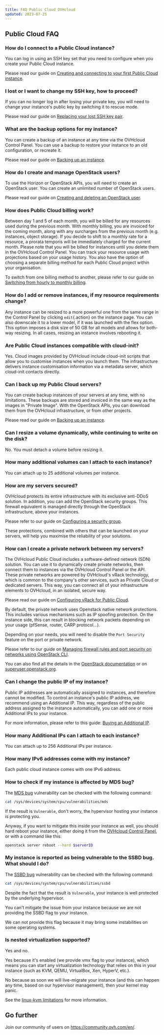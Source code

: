 ```yaml
---
title: FAQ Public Cloud OVHcloud
updated: 2023-07-25
---
```


## Public Cloud FAQ

### How do I connect to a Public Cloud instance?

You can log in using an SSH key set that you need to configure when you create your Public Cloud instance.

Please read our guide on [Creating and connecting to your first Public Cloud instance](public-cloud-first-steps1.).

### I lost or I want to change my SSH key, how to proceed?

If you can no longer log in after losing your private key, you will need to change your instance's public key by switching it to rescue mode.

Please read our guide on [Replacing your lost SSH key pair](replacing_lost_ssh_key1.).

### What are the backup options for my instance?

You can create a backup of an instance at any time via the OVHcloud Control Panel. You can use a backup to restore your instance to an old configuration, or recreate it.

Please read our guide on [Backing up an instance](save_an_instance1.).

### How do I create and manage OpenStack users?  

To use the Horizon or OpenStack APIs, you will need to create an OpenStack user. You can create an unlimited number of OpenStack users.

Please read our guide on [Creating and deleting an OpenStack user](create_and_delete_a_user1.).

### How does Public Cloud billing work?

Between day 1 and 5 of each month, you will be billed for any resources used during the previous month. With monthly billing, you are invoiced for the coming month, along with any surcharges from the previous month (e.g. instances, object storage). If you decide to shift to a monthly rate for a resource, a prorata temporis will be immediately charged for the current month.
Please note that you will be billed for instances until you delete them in the OVHcloud Control Panel.
You can track your resource usage with projections based on your usage history. You also have the option of choosing a separate billing method for each Public Cloud project within your organisation.

To switch from one billing method to another, please refer to our guide on [Switching from hourly to monthly billing](changing_hourly_monthly_billing1.).

### How do I add or remove instances, if my resource requirements change?

Any instance can be resized to a more powerful one from the same range in the Control Panel by clicking `edit`{.action} on the instance page. You can also downscale it to a lower model, if it was launched with the flex option. This option imposes a disk size of 50 GB for all models and allows for both-way resizing.
In all cases, resizing an instance involves rebooting it.

### Are Public Cloud instances compatible with cloud-init?

Yes. Cloud images provided by OVHcloud include cloud-init scripts that allow you to customise instances when you launch them. The infrastructure delivers instance customisation information via a metadata server, which cloud-init contacts directly.

### Can I back up my Public Cloud servers?

You can create backup instances of your servers at any time, with no limitations. These backups are stored and invoiced in the same way as the images in "Private Image". With the OpenStack APIs, you can download them from the OVHcloud infrastructure, or from other projects.

Please read our guide on [Backing up an instance](save_an_instance1.).

### Can I resize a volume dynamically, while continuing to write on the disk?

No. You must detach a volume before resizing it.

### How many additional volumes can I attach to each instance?

You can attach up to 25 additional volumes per instance.

### How are my servers secured?

OVHcloud protects its entire infrastructure with its exclusive anti-DDoS solution. In addition, you can add the OpenStack security groups. This firewall equivalent is managed directly through the OpenStack infrastructure, above your instances.

Please refer to our guide on [Configuring a security group](setup_security_group1.).

These protections, combined with others that can be launched on your servers, will help you maximise the reliability of your solutions.

### How can I create a private network between my servers?

The OVHcloud Public Cloud includes a software-defined network (SDN) solution. You can use it to dynamically create private networks, then connect them to instances via the OVHcloud Control Panel or the API.
These private networks are powered by OVHcloud's vRack technology, which is common to the company's other services, such as Private Cloud or dedicated servers. This way, you can connect all of your infrastructure elements to OVHcloud, in an isolated, secure way.

Please read our guide on [Configuring vRack for Public Cloud](getting-started-07-creating-vrack1.).

By default, the private network uses Openstack native network protections. This includes various mechanisms such as IP spoofing protection.
On the instance side, this can result in blocking network packets depending on your usage (pfSense, router, CARP protocol...).

Depending on your needs, you will need to disable the `Port Security` feature on the port or private network.

Please refer to our guide on [Managing firewall rules and port security on networks using OpenStack CLI](security_group_private_network1.).

You can also find all the details in the [OpenStack documentation](https://docs.openstack.org/developer/dragonflow/specs/mac_spoofing.html) or on [superuser.openstack.org](https://superuser.openstack.org/articles/managing-port-level-security-openstack/).

### Can I change the public IP of my instance?

Public IP addresses are automatically assigned to instances, and therefore cannot be modified. To control an instance's public IP address, we recommend using an Additional IP. This way, regardless of the public address assigned to the instance automatically, you can add one or more Additional IPs to your instance.

For more information, please refer to this guide: [Buying an Additional IP](additional-ip-buy1.).

### How many Additional IPs can I attach to each instance?

You can attach up to 256 Additional IPs per instance.

### How many IPv6 addresses come with my instance?

Each public cloud instance comes with one IPv6 address.

### How to check if my instance is affected by MDS bug?

The [MDS bug](https://www.kernel.org/doc/html/latest/admin-guide/hw-vuln/mds.html) vulnerability can be checked with the following command:

```bash
cat /sys/devices/system/cpu/vulnerabilities/mds
```

If the result is `Vulnerable`, don't worry, the hypervisor hosting your instance is protecting you.

Anyway, if you want to mitigate this inside your instance as well, you should hard reboot your instance, either doing it from the [OVHcloud Control Panel](first_steps_with_public_cloud_instance#restarting-the-instance.), or with a command like this:

```bash
openstack server reboot --hard $serverID
```

### My instance is reported as being vulnerable to the SSBD bug. What should I do?

The [SSBD bug](https://www.kernel.org/doc/html/latest/userspace-api/spec_ctrl.html) vulnerability can be checked with the following command:

```bash
cat /sys/devices/system/cpu/vulnerabilities/ssbd
```

Despite the fact that the result is `Vulnerable`, your instance is well protected by the underlying hypervisor.

You can't mitigate the issue from your instance because we are not providing the SSBD flag to your instance.

We can not provide this flag because it may bring some instabilities on some operating systems.

### Is nested virtualization supported?

Yes and no.

Yes because it's enabled (we provide vmx flag to your instance), which means you can start any virtualization technology that relies on this in your instance (such as KVM, QEMU, VirtualBox, Xen, HyperV, etc.).

No because as soon we will live-migrate your instance (and this can happen any time, based on our hypervisor management), then your kernel may panic.

See the [linux-kvm limitations](https://www.linux-kvm.org/page/Nested_Guests#Limitations) for more information.

## Go further

Join our community of users on <https://community.ovh.com/en/>.
